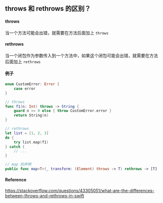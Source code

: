 ## throws 和 rethrows 的区别？

#### throws

当一个方法可能会出错，就需要在方法后面加上 `throws`



#### rethrows

当一个闭包作为参数传入到一个方法中，如果这个闭包可能会出错，就需要在方法后面加上 `rethrows`



#### 例子

```swift
enum CustomError: Error {
    case error
}

// throws
func f1(n: Int) throws -> String {
    guard n >= 0 else { throw CustomError.error }
    return String(n)
}

// rethrows
let list = [1, 2, 3]
do {
    try list.map(f1)
} catch {
    // ...
}

// map 的声明
public func map<T>(_ transform: (Element) throws -> T) rethrows -> [T]
```



#### Reference

https://stackoverflow.com/questions/43305051/what-are-the-differences-between-throws-and-rethrows-in-swift
